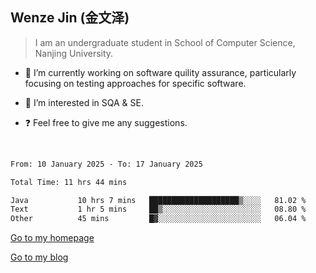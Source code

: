 ## Wenze Jin (金文泽)

> I am an undergraduate student in School of Computer Science, Nanjing University.

- 🔭 I’m currently working on software quility assurance, particularly focusing on testing approaches for specific software.
  
- 🌱 I’m interested in SQA & SE.
  
- ❓ Feel free to give me any suggestions.  

<br>  

<!--START_SECTION:waka-->

```txt
From: 10 January 2025 - To: 17 January 2025

Total Time: 11 hrs 44 mins

Java           10 hrs 7 mins   ████████████████████▒░░░░   81.02 %
Text           1 hr 5 mins     ██▒░░░░░░░░░░░░░░░░░░░░░░   08.80 %
Other          45 mins         █▓░░░░░░░░░░░░░░░░░░░░░░░   06.04 %
```

<!--END_SECTION:waka-->

[Go to my homepage](https://wenzejin.github.io)

[Go to my blog](https://wenzejin.notion.site/Wenze-Jin-s-Blog-1635e9fa7b6d80b3adcedfacc74aa717?pvs=4)
